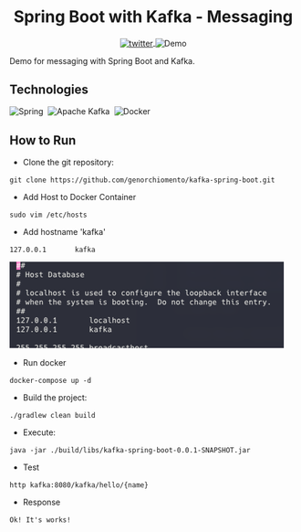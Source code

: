 <h1 align="center">
  Spring Boot with Kafka - Messaging
</h1>

<p align="center">
<a href="https://twitter.com/genorchiomento" target="_blank">
    <img align="center" src="https://img.shields.io/static/v1?label=Twitter&message=@genorchiomento&style=flat&logo=Twitter&logoColor=white&color=00acee&labelColor=000000" alt="twitter"/>  
</a>
<img align="center" src="https://img.shields.io/static/v1?label=Type&message=Demo&color=8257E5&labelColor=000000" alt="Demo"/>

</p>

Demo for messaging with Spring Boot and Kafka.

## Technologies

![Spring](https://img.shields.io/badge/spring-%236DB33F.svg?style=for-the-badge&logo=spring&logoColor=white)&nbsp;
![Apache Kafka](https://img.shields.io/badge/Apache%20Kafka-000?style=for-the-badge&logo=apachekafka)&nbsp;
![Docker](https://img.shields.io/badge/docker-%230db7ed.svg?style=for-the-badge&logo=docker&logoColor=white)&nbsp;

## How to Run

- Clone the git repository:

```
git clone https://github.com/genorchiomento/kafka-spring-boot.git
```

- Add Host to Docker Container

```
sudo vim /etc/hosts
```

- Add hostname 'kafka'

```
127.0.0.1       kafka
```
![kafka-hostname](hostname.png)

- Run docker

```
docker-compose up -d
```

- Build the project:

```
./gradlew clean build
```

- Execute:

```
java -jar ./build/libs/kafka-spring-boot-0.0.1-SNAPSHOT.jar
```

- Test

```
http kafka:8080/kafka/hello/{name}
```

- Response

```
Ok! It's works!
```